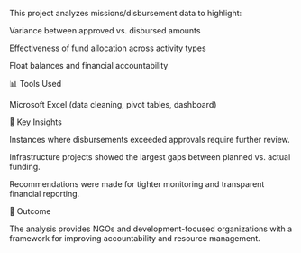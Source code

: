 This project analyzes missions/disbursement data to highlight:

Variance between approved vs. disbursed amounts

Effectiveness of fund allocation across activity types

Float balances and financial accountability

📊 Tools Used

Microsoft Excel (data cleaning, pivot tables, dashboard)

🔑 Key Insights

Instances where disbursements exceeded approvals require further review.

Infrastructure projects showed the largest gaps between planned vs. actual funding.

Recommendations were made for tighter monitoring and transparent financial reporting.

🚀 Outcome

The analysis provides NGOs and development-focused organizations with a framework for improving accountability and resource management.
